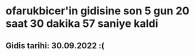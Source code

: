 # ofarukbicer'in gidisine son 5 gun 20 saat 30 dakika 57 saniye kaldi

## Gidis tarihi: 30.09.2022 :(